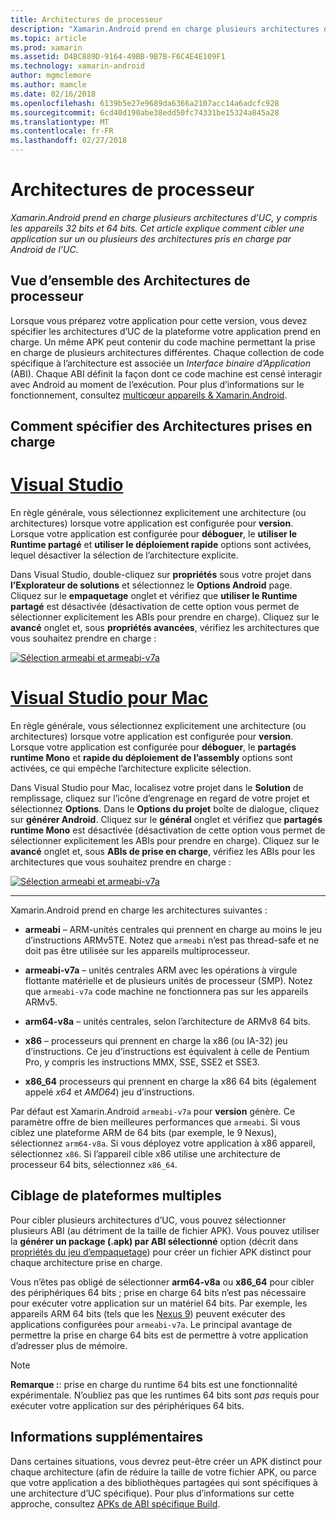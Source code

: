 ```yaml
---
title: Architectures de processeur
description: "Xamarin.Android prend en charge plusieurs architectures d’UC, y compris les appareils 32 bits et 64 bits. Cet article explique comment cibler une application sur un ou plusieurs des architectures pris en charge par Android de l’UC."
ms.topic: article
ms.prod: xamarin
ms.assetid: D4BC889D-9164-49BB-9B7B-F6C4E4E109F1
ms.technology: xamarin-android
author: mgmclemore
ms.author: mamcle
ms.date: 02/16/2018
ms.openlocfilehash: 6139b5e27e9689da6366a2107acc14a6adcfc928
ms.sourcegitcommit: 6cd40d190abe38edd50fc74331be15324a845a28
ms.translationtype: MT
ms.contentlocale: fr-FR
ms.lasthandoff: 02/27/2018
---
```

# <a name="cpu-architectures"></a>Architectures de processeur

_Xamarin.Android prend en charge plusieurs architectures d’UC, y compris les appareils 32 bits et 64 bits. Cet article explique comment cibler une application sur un ou plusieurs des architectures pris en charge par Android de l’UC._

## <a name="cpu-architectures-overview"></a>Vue d’ensemble des Architectures de processeur

Lorsque vous préparez votre application pour cette version, vous devez spécifier les architectures d’UC de la plateforme votre application prend en charge. Un même APK peut contenir du code machine permettant la prise en charge de plusieurs architectures différentes. Chaque collection de code spécifique à l’architecture est associée un *Interface binaire d’Application* (ABI). Chaque ABI définit la façon dont ce code machine est censé interagir avec Android au moment de l’exécution.
Pour plus d’informations sur le fonctionnement, consultez [multicœur appareils &amp; Xamarin.Android](~/android/deploy-test/multicore-devices.md).


## <a name="how-to-specify-supported-architectures"></a>Comment spécifier des Architectures prises en charge

# <a name="visual-studiotabvswin"></a>[Visual Studio](#tab/vswin)

En règle générale, vous sélectionnez explicitement une architecture (ou architectures) lorsque votre application est configurée pour **version**. Lorsque votre application est configurée pour **déboguer**, le **utiliser le Runtime partagé** et **utiliser le déploiement rapide** options sont activées, lequel désactiver la sélection de l’architecture explicite.

Dans Visual Studio, double-cliquez sur **propriétés** sous votre projet dans **l’Explorateur de solutions** et sélectionnez le **Options Android** page. Cliquez sur le **empaquetage** onglet et vérifiez que **utiliser le Runtime partagé** est désactivée (désactivation de cette option vous permet de sélectionner explicitement les ABIs pour prendre en charge). Cliquez sur le **avancé** onglet et, sous **propriétés avancées**, vérifiez les architectures que vous souhaitez prendre en charge :

[ ![Sélection armeabi et armeabi-v7a](cpu-architectures-images/vs/01-abi-selections-sml.png)](cpu-architectures-images/vs/01-abi-selections.png)

# <a name="visual-studio-for-mactabvsmac"></a>[Visual Studio pour Mac](#tab/vsmac)

En règle générale, vous sélectionnez explicitement une architecture (ou architectures) lorsque votre application est configurée pour **version**. Lorsque votre application est configurée pour **déboguer**, le **partagés runtime Mono** et **rapide du déploiement de l’assembly** options sont activées, ce qui empêche l’architecture explicite sélection.

Dans Visual Studio pour Mac, localisez votre projet dans le **Solution** de remplissage, cliquez sur l’icône d’engrenage en regard de votre projet et sélectionnez **Options**. Dans le **Options du projet** boîte de dialogue, cliquez sur **générer Android**. Cliquez sur le **général** onglet et vérifiez que **partagés runtime Mono** est désactivée (désactivation de cette option vous permet de sélectionner explicitement les ABIs pour prendre en charge). Cliquez sur le **avancé** onglet et, sous **ABIs de prise en charge**, vérifiez les ABIs pour les architectures que vous souhaitez prendre en charge :

[ ![Sélection armeabi et armeabi-v7a](cpu-architectures-images/xs/01-abi-selections-sml.png)](cpu-architectures-images/xs/01-abi-selections.png)

-----


Xamarin.Android prend en charge les architectures suivantes :

-   **armeabi** &ndash; ARM-unités centrales qui prennent en charge au moins le jeu d’instructions ARMv5TE. Notez que `armeabi` n’est pas thread-safe et ne doit pas être utilisée sur les appareils multiprocesseur.

-   **armeabi-v7a** &ndash; unités centrales ARM avec les opérations à virgule flottante matérielle et de plusieurs unités de processeur (SMP). Notez que `armeabi-v7a` code machine ne fonctionnera pas sur les appareils ARMv5.

-   **arm64-v8a** &ndash; unités centrales, selon l’architecture de ARMv8 64 bits.

-   **x86** &ndash; processeurs qui prennent en charge la x86 (ou IA-32) jeu d’instructions. Ce jeu d’instructions est équivalent à celle de Pentium Pro, y compris les instructions MMX, SSE, SSE2 et SSE3.

-   **x86_64** processeurs qui prennent en charge la x86 64 bits (également appelé *x64* et *AMD64*) jeu d’instructions.

Par défaut est Xamarin.Android `armeabi-v7a` pour **version** génère. Ce paramètre offre de bien meilleures performances que `armeabi`. Si vous ciblez une plateforme ARM de 64 bits (par exemple, le 9 Nexus), sélectionnez `arm64-v8a`. Si vous déployez votre application à x86 appareil, sélectionnez `x86`. Si l’appareil cible x86 utilise une architecture de processeur 64 bits, sélectionnez `x86_64`.

## <a name="targeting-multiple-platforms"></a>Ciblage de plateformes multiples

Pour cibler plusieurs architectures d’UC, vous pouvez sélectionner plusieurs ABI (au détriment de la taille de fichier APK). Vous pouvez utiliser la **générer un package (.apk) par ABI sélectionné** option (décrit dans [propriétés du jeu d’empaquetage](~/android/deploy-test/release-prep/index.md#Set_Packaging_Properties)) pour créer un fichier APK distinct pour chaque architecture prise en charge.

Vous n’êtes pas obligé de sélectionner **arm64-v8a** ou **x86_64** pour cibler des périphériques 64 bits ; prise en charge 64 bits n’est pas nécessaire pour exécuter votre application sur un matériel 64 bits. Par exemple, les appareils ARM 64 bits (tels que les [Nexus 9](http://www.google.com/nexus/9/)) peuvent exécuter des applications configurées pour `armeabi-v7a`. Le principal avantage de permettre la prise en charge 64 bits est de permettre à votre application d’adresser plus de mémoire.

> [!NOTE]
> **Remarque :**: prise en charge du runtime 64 bits est une fonctionnalité expérimentale. N’oubliez pas que les runtimes 64 bits sont *pas* requis pour exécuter votre application sur des périphériques 64 bits. 

## <a name="additional-information"></a>Informations supplémentaires

Dans certaines situations, vous devrez peut-être créer un APK distinct pour chaque architecture (afin de réduire la taille de votre fichier APK, ou parce que votre application a des bibliothèques partagées qui sont spécifiques à une architecture d’UC spécifique).
Pour plus d’informations sur cette approche, consultez [APKs de ABI spécifique Build](~/android/deploy-test/building-apps/abi-specific-apks.md).
